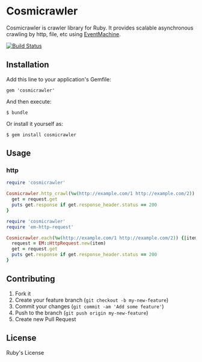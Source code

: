 # Cosmicrawler

Cosmicrawler is crawler library for Ruby. It provides scalable asynchronous crawling by http, file, etc using [EventMachine](https://github.com/eventmachine/eventmachine).

[![Build Status](https://travis-ci.org/bash0C7/cosmicrawler.png)](https://travis-ci.org/bash0C7/cosmicrawler)

## Installation

Add this line to your application's Gemfile:

    gem 'cosmicrawler'

And then execute:

    $ bundle

Or install it yourself as:

    $ gem install cosmicrawler

## Usage

### http

````ruby
require 'cosmicrawler'

Cosmicrawler.http_crawl(%w(http://example.com/1 http://example.com/2)) {|request|
  get = request.get
  puts get.response if get.response_header.status == 200
}
```` 

````ruby
require 'cosmicrawler'
require 'em-http-request'

Cosmicrawler.each(%w(http://example.com/1 http://example.com/2)) {|item|
  request = EM::HttpRequest.new(item)
  get = request.get
  puts get.response if get.response_header.status == 200
}      

```` 

## Contributing

1. Fork it
2. Create your feature branch (`git checkout -b my-new-feature`)
3. Commit your changes (`git commit -am 'Add some feature'`)
4. Push to the branch (`git push origin my-new-feature`)
5. Create new Pull Request

## License

Ruby's License

